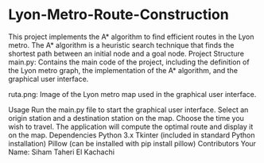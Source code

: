 # Lyon-Metro-Route-Construction
This project implements the A* algorithm to find efficient routes in the Lyon metro. The A* algorithm is a heuristic search technique that finds the shortest path between an initial node and a goal node.
Project Structure
main.py: Contains the main code of the project, including the definition of the Lyon metro graph, the implementation of the A* algorithm, and the graphical user interface.

ruta.png: Image of the Lyon metro map used in the graphical user interface.

Usage
Run the main.py file to start the graphical user interface.
Select an origin station and a destination station on the map.
Choose the time you wish to travel.
The application will compute the optimal route and display it on the map.
Dependencies
Python 3.x
Tkinter (included in standard Python installation)
Pillow (can be installed with pip install pillow)
Contributors
Your Name: Siham Taheri El Kachachi
